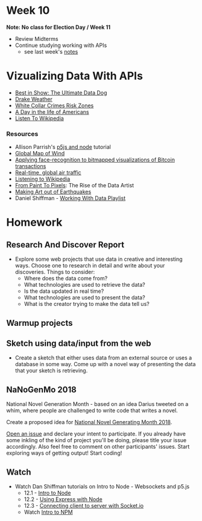 # Week 10
**Note: No class for Election Day / Week 11**

- Review Midterms
- Continue studying working with APIs
  - see last week's [notes](../week9/README.md)


# Vizualizing Data With APIs

* [Best in Show: The Ultimate Data Dog](https://informationisbeautiful.net/visualizations/best-in-show-whats-the-top-data-dog/)
* [Drake Weather](https://vimeo.com/84629790)
* [White Collar Crimes Risk Zones](https://whitecollar.thenewinquiry.com/#dr5rukp)
* [A Day in the life of Americans](http://flowingdata.com/2015/12/15/a-day-in-the-life-of-americans/)
* [Listen To Wikipedia](http://listen.hatnote.com/)

### Resources

- Allison Parrish's [p5js and node](https://creative-coding.decontextualize.com/node/) tutorial
- [Global Map of Wind](https://earth.nullschool.net/)
- [Applying face-recognition to bitmapped visualizations of Bitcoin transactions](http://show.robmyers.org/blockchain-aesthetics/bitcoin-html5/transactions-faces.html)
- [Real-time, global air traffic](https://planefinder.net/)
- [Listening to Wikipedia](http://listen.hatnote.com/)
- [From Paint To Pixels](https://www.theatlantic.com/entertainment/archive/2015/05/the-rise-of-the-data-artist/392399/): The Rise of the Data Artist
- [Making Art out of Earthquakes](https://www.theatlantic.com/technology/archive/2013/03/making-art-out-of-earthquakes/274345/)
- Daniel Shiffman - [Working With Data Playlist](https://www.youtube.com/watch?v=rJaXOFfwGVw&list=PLRqwX-V7Uu6a-SQiI4RtIwuOrLJGnel0r)

# Homework

## Research And Discover Report

- Explore some web projects that use data in creative and interesting ways. Choose one to research in detail and write about your discoveries. Things to consider:
    - Where does the data come from?
    - What technologies are used to retrieve the data?
    - Is the data updated in real time?
    - What technologies are used to present the data?
    - What is the creator trying to make the data tell us?

## Warmup projects

## Sketch using data/input from the web

- Create a sketch that either uses data from an external source or uses a database in some way. Come up with a novel way of presenting the data that your sketch is retrieving.

## NaNoGenMo 2018

National Novel Generation Month - based on an idea Darius tweeted on a whim, where people are challenged to write code that writes a novel.

Create a proposed idea for [National Novel Generating Month 2018](https://github.com/NaNoGenMo/2018).

[Open an issue](https://github.com/NaNoGenMo/2018/issues/new) and declare your intent to participate. If you already have some inkling of the kind of project you'll be doing, please title your issue accordingly. Also feel free to comment on other participants' issues. Start exploring ways of getting output! Start coding!

## Watch

* Watch Dan Shiffman tutorials on Intro to Node - Websockets and p5.js
  - 12.1 - [Intro to Node](https://www.youtube.com/watch?v=bjULmG8fqc8&list=PLRqwX-V7Uu6b36TzJidYfIYwTFEq3K5qH&index=1)
  - 12.2 - [Using Express with Node](https://www.youtube.com/watch?v=2hhEOGXcCvg&list=PLRqwX-V7Uu6b36TzJidYfIYwTFEq3K5qH&index=2)
  - 12.3 - [Connecting client to server with Socket.io](https://www.youtube.com/watch?v=HZWmrt3Jy10&list=PLRqwX-V7Uu6b36TzJidYfIYwTFEq3K5qH&index=3)
  - Watch [Intro to NPM](https://www.youtube.com/watch?v=s70-Vsud9Vk&nohtml5=False)
